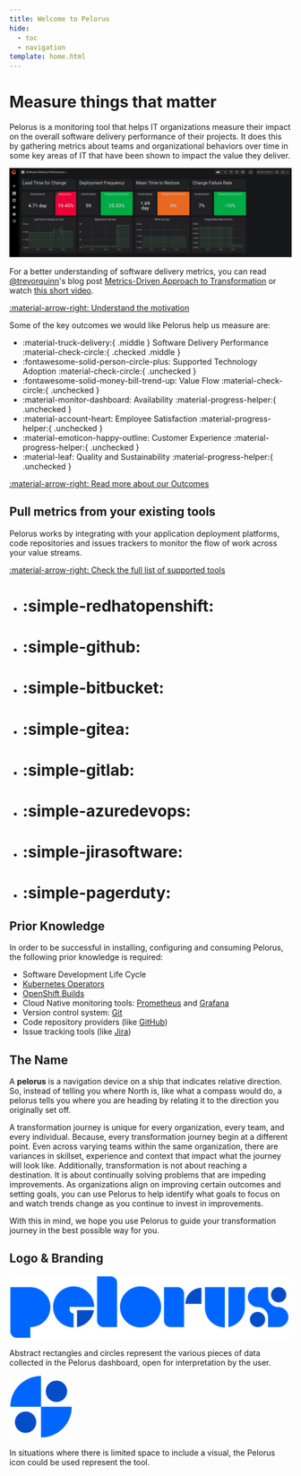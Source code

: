 ```yaml
---
title: Welcome to Pelorus
hide:
  - toc
  - navigation
template: home.html
---
```

# Measure things that matter

Pelorus is a monitoring tool that helps IT organizations measure their impact on the overall software delivery performance of their projects. It does this by gathering metrics about teams and organizational behaviors over time in some key areas of IT that have been shown to impact the value they deliver.

![Software Delivery Metrics Dashboard](img/sdp-dashboard.png)

For a better understanding of software delivery metrics, you can read [@trevorquinn](https://github.com/trevorquinn)'s blog post [Metrics-Driven Approach to Transformation](https://www.openshift.com/blog/exploring-a-metrics-driven-approach-to-transformation) or watch [this short video](https://www.youtube.com/watch?v=7-iB_KhUaQg).

[:material-arrow-right: Understand the motivation](philosophy/Overview.md)

Some of the key outcomes we would like Pelorus help us measure are:

<div class="grid cards" markdown>

  - :material-truck-delivery:{ .middle } Software Delivery Performance :material-check-circle:{ .checked .middle }
  - :fontawesome-solid-person-circle-plus: Supported Technology Adoption :material-check-circle:{ .unchecked }
  - :fontawesome-solid-money-bill-trend-up: Value Flow :material-check-circle:{ .unchecked }
  - :material-monitor-dashboard: Availability :material-progress-helper:{ .unchecked }
  - :material-account-heart: Employee Satisfaction :material-progress-helper:{ .unchecked }
  - :material-emoticon-happy-outline: Customer Experience :material-progress-helper:{ .unchecked }
  - :material-leaf: Quality and Sustainability :material-progress-helper:{ .unchecked }

</div>

[:material-arrow-right: Read more about our Outcomes](philosophy/outcomes/Overview.md)

<div class="grid popout" markdown>
  <div markdown>

## Pull metrics from your existing tools

  Pelorus works by integrating with your application deployment platforms, code repositories and issues trackers to monitor the flow of work across your value streams.

  [:material-arrow-right: Check the full list of supported tools](GettingStarted/Overview.md#supported-providers)

  </div>
  <div class="flex cards" markdown>

  -   # :simple-redhatopenshift:
  -   # :simple-github:
  -   # :simple-bitbucket:
  -   # :simple-gitea:
  -   # :simple-gitlab:
  -   # :simple-azuredevops:
  -   # :simple-jirasoftware:
  -   # :simple-pagerduty:

  </div>
</div>

## Prior Knowledge

In order to be successful in installing, configuring and consuming Pelorus, the following prior knowledge is required:

* Software Development Life Cycle
* [Kubernetes Operators](https://www.redhat.com/en/topics/containers/what-is-a-kubernetes-operator)
* [OpenShift Builds](https://docs.openshift.com/container-platform/4.6/builds/understanding-image-builds.html)
* Cloud Native monitoring tools: [Prometheus](https://prometheus.io/) and [Grafana](https://grafana.com/)
* Version control system: [Git](https://git-scm.com/)
* Code repository providers (like [GitHub](https://github.com/))
* Issue tracking tools (like [Jira](https://www.atlassian.com/software/jira))

## The Name

A **pelorus** is a navigation device on a ship that indicates relative direction. So, instead of telling you where North is, like what a compass would do, a pelorus tells you where you are heading by relating it to the direction you originally set off.

A transformation journey is unique for every organization, every team, and every individual. Because, every transformation journey begin at a different point. Even across varying teams within the same organization, there are variances in skillset, experience and context that impact what the journey will look like. Additionally, transformation is not about reaching a destination. It is about continually solving problems that are impeding improvements. As organizations align on improving certain outcomes and setting goals, you can use Pelorus to help identify what goals to focus on and watch trends change as you continue to invest in improvements.

With this in mind, we hope you use Pelorus to guide your transformation journey in the best possible way for you.

## Logo & Branding

![Pelorus Logo](img/Logo-Pelorus-A-Standard-RGB_smaller.png)

Abstract rectangles and circles represent the various pieces of data collected in the Pelorus dashboard, open for interpretation by the user.

![Pelorus Icon](img/Icon-Pelorus-A-Standard-RGB_smaller.png)

In situations where there is limited space to include a visual, the Pelorus icon could be used represent the tool.
